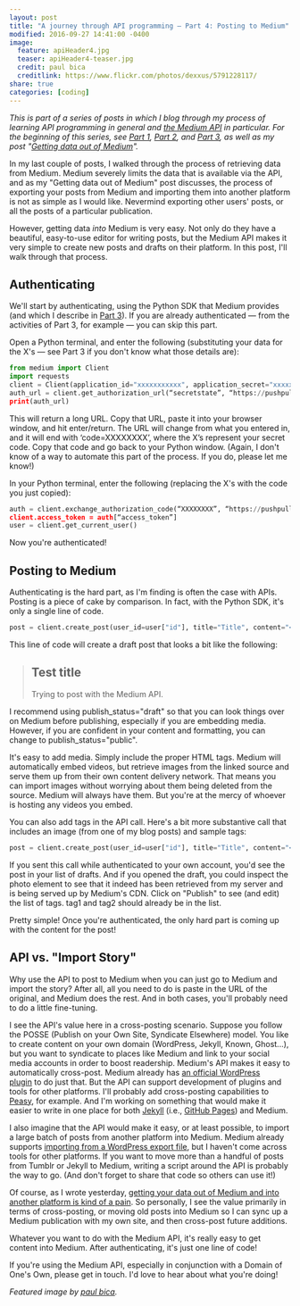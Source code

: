 ```yaml
---
layout: post
title: "A journey through API programming ― Part 4: Posting to Medium"
modified: 2016-09-27 14:41:00 -0400
image:
  feature: apiHeader4.jpg
  teaser: apiHeader4-teaser.jpg
  credit: paul bica
  creditlink: https://www.flickr.com/photos/dexxus/5791228117/
share: true
categories: [coding]
---
```


<p><i>This is part of a series of posts in which I blog through my process of learning API programming in general and <a href="https://medium.com/blog/the-medium-api-is-now-open-to-everyone-3f4642e5c850#.8ehvndx6y">the Medium API</a> in particular. For the beginning of this series, see <a href="http://kris.shaffermusic.com/2016/08/journey-through-api-programming-1/">Part 1</a>, <a href="http://kris.shaffermusic.com/2016/08/journey-through-api-programming-2/">Part 2</a>, and <a href="http://kris.shaffermusic.com/2016/08/journey-through-api-programming-3/">Part 3</a>, as well as my post "<a href="http://kris.shaffermusic.com/2016/09/getting-data-out-of-medium/">Getting data out of Medium</a>".</i>
</p>

<p>In my last couple of posts, I walked through the process of retrieving data from Medium. Medium severely limits the data that is available via the API, and as my "Getting data out of Medium" post discusses, the process of exporting your posts from Medium and importing them into another platform is not as simple as I would like. Nevermind exporting other users' posts, or all the posts of a particular publication.&nbsp;</p>

<p>However, getting data <i>into</i>&nbsp;Medium is very easy. Not only do they have a beautiful, easy-to-use editor for writing posts, but the Medium API makes it very simple to create new posts and drafts on their platform. In this post, I'll walk through that process.</p>


<h2>Authenticating</h2>

<p>We'll start by authenticating, using the Python SDK that Medium provides (and which I describe in <a href="http://kris.shaffermusic.com/2016/08/journey-through-api-programming-3/">Part 3</a>). If you are already authenticated ― from the activities of Part 3, for example ― you can skip this part.&nbsp;</p>

<p>Open a Python terminal, and enter the following (substituting your data for the X's ― see Part 3 if you don't know what those details are):</p>

~~~ python
from medium import Client
import requests
client = Client(application_id="xxxxxxxxxxx", application_secret="xxxxxxxxxxxxxxxxxxxxxxxxx")
auth_url = client.get_authorization_url(“secretstate”, “https://pushpullfork.com/callback", [“basicProfile”, “publishPost”])
print(auth_url)
~~~

<p>This will return a long URL. Copy that URL, paste it into your browser window, and hit enter/return.&nbsp;The URL will change from what you entered in, and it will end with ‘code=XXXXXXXX’, where the X’s represent your secret code. Copy that code and go back to your Python window. (Again, I don't know of a way to automate this part of the process. If you do, please let me know!)</p>

<p>In your Python terminal, enter the following (replacing the X's with the code you just copied):</p>

~~~ python
auth = client.exchange_authorization_code(“XXXXXXXX”, “https://pushpullfork.com/callback")
client.access_token = auth[“access_token”]
user = client.get_current_user()
~~~

<p>Now you're authenticated!</p>


<h2>Posting to Medium</h2>

<p>Authenticating is the hard part, as I'm finding is often the case with APIs. Posting is a piece of cake by comparison. In fact, with the Python SDK, it's only a single line of code.</p>

~~~ python
post = client.create_post(user_id=user["id"], title="Title", content="<h2>Test title</h2><p>Trying to post with the Medium API.</p>", content_format="html", publish_status="draft")
~~~

<p>This line of code will create a draft post that looks a bit like the following:</p>

<blockquote><h2>Test title</h2>Trying to post with the Medium API.</blockquote>

<p>I recommend using publish_status="draft" so that you can look things over on Medium before publishing, especially if you are embedding media. However, if you are confident in your content and formatting, you can change to publish_status="public".</p>

<p>It's easy to add media. Simply include the proper HTML tags. Medium will automatically embed videos, but retrieve images from the linked source and serve them up from their own content delivery network. That means you can import images without worrying about them being deleted from the source. Medium will always have them. But you're at the mercy of whoever is hosting any videos you embed.</p>

<p>You can also add tags in the API call. Here's a bit more substantive call that includes an image (from one of my blog posts) and sample tags:</p>

~~~ python
post = client.create_post(user_id=user["id"], title="Title", content="<h2>Test title</h2><p>Trying to post with the Medium API.</p><p>And testing out an image...<br/><img src=\"http://kris.shaffermusic.com/assets/images/scaffold.jpg\" />", tags=['tag1', 'tag2'], content_format="html", publish_status="draft")
~~~

<p>If you sent this call while authenticated to your own account, you'd see the post in your list of drafts. And if you opened the draft, you could inspect the photo element to see that it indeed has been retrieved from my server and is being served up by Medium's CDN. Click on "Publish" to see (and edit) the list of tags. tag1 and tag2 should already be in the list.
</p>

<p>Pretty simple! Once you're authenticated, the only hard part is coming up with the content for the post!</p>

<h2>API vs. "Import Story"</h2>

<p>Why use the API to post to Medium when you can just go to Medium and import the story? After all, all you need to do is paste in the URL of the original, and Medium does the rest. And in both cases, you'll probably need to do a little fine-tuning.</p>

<p>I see the API's value here in a cross-posting scenario. Suppose you follow the POSSE (Publish on your Own Site, Syndicate Elsewhere) model. You like to create content on your own domain (WordPress, Jekyll, Known, Ghost...), but you want to syndicate to places like Medium and link to your social media accounts in order to boost readership. Medium's API makes it easy to automatically cross-post. Medium already has <a href="https://github.com/Medium/medium-wordpress-plugin">an official WordPress plugin</a>&nbsp;to do just that. But the API can support development of plugins and tools for other platforms. I'll probably add cross-posting capabilities to <a href="https://peasy.pushpullfork.com">Peasy</a>, for example. And I'm working on something that would make it easier to write in one place for both <a href="http://jekyllrb.com/">Jekyll</a> (i.e., <a href="https://pages.github.com/">GitHub Pages</a>) and Medium.</p>

<p>I also imagine that the API would make it easy, or at least possible, to import a large batch of posts from another platform into Medium. Medium already supports <a href="https://help.medium.com/hc/en-us/articles/218572107-How-to-move-to-Medium">importing from a WordPress export file</a>, but I haven't come across tools for other platforms. If you want to move more than a handful of posts from Tumblr or Jekyll to Medium, writing a script around the API is probably the way to go. (And don't forget to share that code so others can use it!)</p>

<p>Of course, as I wrote yesterday, <a href="http://kris.shaffermusic.com/2016/09/getting-data-out-of-medium/">getting your data out of Medium and into another platform is kind of a pain</a>. So personally, I see the value primarily in terms of cross-posting, or moving old posts into Medium so I can sync up a Medium publication with my own site, and then cross-post future additions.</p>

<p>Whatever you want to do with the Medium API, it's really easy to get content into Medium. After authenticating, it's just one line of code!</p>

<p>If you're using the Medium API, especially in conjunction with a Domain of One's Own, please get in touch. I'd love to hear about what you're doing!</p>

*Featured image by [paul bica](https://www.flickr.com/photos/dexxus/5791228117/).*
